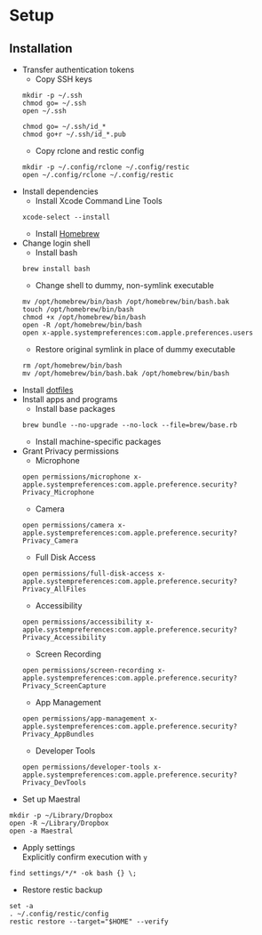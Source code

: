 # Setup

## Installation

- Transfer authentication tokens
	- Copy SSH keys
	```
	mkdir -p ~/.ssh
	chmod go= ~/.ssh
	open ~/.ssh
	```
	```
	chmod go= ~/.ssh/id_*
	chmod go+r ~/.ssh/id_*.pub
	```
	- Copy rclone and restic config
	```
	mkdir -p ~/.config/rclone ~/.config/restic
	open ~/.config/rclone ~/.config/restic
	```
- Install dependencies
	- Install Xcode Command Line Tools
	```
	xcode-select --install
	```
	- Install [Homebrew](https://brew.sh)
- Change login shell
	- Install bash
	```
	brew install bash
	```
	- Change shell to dummy, non-symlink executable
	```
	mv /opt/homebrew/bin/bash /opt/homebrew/bin/bash.bak
	touch /opt/homebrew/bin/bash
	chmod +x /opt/homebrew/bin/bash
	open -R /opt/homebrew/bin/bash
	open x-apple.systempreferences:com.apple.preferences.users
	```
	- Restore original symlink in place of dummy executable
	```
	rm /opt/homebrew/bin/bash
	mv /opt/homebrew/bin/bash.bak /opt/homebrew/bin/bash
	```
- Install [dotfiles](https://github.com/jan4843/dotfiles/wiki)
- Install apps and programs
	- Install base packages
	```
	brew bundle --no-upgrade --no-lock --file=brew/base.rb
	```
	- Install machine-specific packages
- Grant Privacy permissions
	- Microphone
	```
	open permissions/microphone x-apple.systempreferences:com.apple.preference.security?Privacy_Microphone
	```
	- Camera
	```
	open permissions/camera x-apple.systempreferences:com.apple.preference.security?Privacy_Camera
	```
	- Full Disk Access
	```
	open permissions/full-disk-access x-apple.systempreferences:com.apple.preference.security?Privacy_AllFiles
	```
	- Accessibility
	```
	open permissions/accessibility x-apple.systempreferences:com.apple.preference.security?Privacy_Accessibility
	```
	- Screen Recording
	```
	open permissions/screen-recording x-apple.systempreferences:com.apple.preference.security?Privacy_ScreenCapture
	```
	- App Management
	```
	open permissions/app-management x-apple.systempreferences:com.apple.preference.security?Privacy_AppBundles
	```
	- Developer Tools
	```
	open permissions/developer-tools x-apple.systempreferences:com.apple.preference.security?Privacy_DevTools
	```
- Set up Maestral
```
mkdir -p ~/Library/Dropbox
open -R ~/Library/Dropbox
open -a Maestral
```
- Apply settings  
Explicitly confirm execution with `y`
```
find settings/*/* -ok bash {} \;
```
- Restore restic backup
```
set -a
. ~/.config/restic/config
restic restore --target="$HOME" --verify
```
